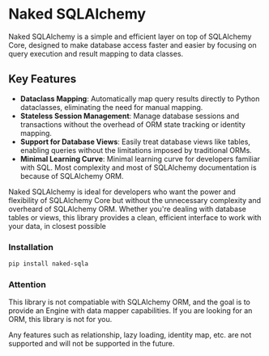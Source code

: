 # Naked SQLAlchemy

Naked SQLAlchemy is a simple and efficient layer on top of SQLAlchemy Core, designed to make database access faster and easier by focusing on query execution and result mapping to data classes.

## Key Features

- **Dataclass Mapping**: Automatically map query results directly to Python dataclasses, eliminating the need for manual mapping.
- **Stateless Session Management**: Manage database sessions and transactions without the overhead of ORM state tracking or identity mapping.
- **Support for Database Views**: Easily treat database views like tables, enabling queries without the limitations imposed by traditional ORMs.
- **Minimal Learning Curve**: Minimal learning curve for developers familiar with SQL. Most complexity and most of SQLAlchemy documentation is because of SQLAlchemy ORM.

Naked SQLAlchemy is ideal for developers who want the power and flexibility of SQLAlchemy Core but without the unnecessary complexity and overheard of SQLAlchemy ORM. Whether you're dealing with database tables or views, this library provides a clean, efficient interface to work with your data, in closest possible

### Installation

```bash
pip install naked-sqla
```

### Attention

This library is not compatiable with SQLAlchemy ORM, and the goal is to provide an Engine with data mapper capabilities. If you are looking for an ORM, this library is not for you.

Any features such as relationship, lazy loading, identity map, etc. are not supported and will not be supported in the future.
